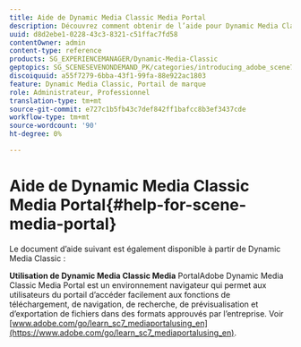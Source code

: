 ```yaml
---
title: Aide de Dynamic Media Classic Media Portal
description: Découvrez comment obtenir de l’aide pour Dynamic Media Classic Media Portal.
uuid: d8d2ebe1-0228-43c3-8321-c51ffac7fd58
contentOwner: admin
content-type: reference
products: SG_EXPERIENCEMANAGER/Dynamic-Media-Classic
geptopics: SG_SCENESEVENONDEMAND_PK/categories/introducing_adobe_scene7
discoiquuid: a55f7279-6bba-43f1-99fa-88e922ac1803
feature: Dynamic Media Classic, Portail de marque
role: Administrateur, Professionnel
translation-type: tm+mt
source-git-commit: e727c1b5fb43c7def842ff1bafcc8b3ef3437cde
workflow-type: tm+mt
source-wordcount: '90'
ht-degree: 0%

---
```



# Aide de Dynamic Media Classic Media Portal{#help-for-scene-media-portal}

Le document d’aide suivant est également disponible à partir de Dynamic Media Classic :

**Utilisation de Dynamic Media Classic Media** PortalAdobe Dynamic Media Classic Media Portal est un environnement navigateur qui permet aux utilisateurs du portail d’accéder facilement aux fonctions de téléchargement, de navigation, de recherche, de prévisualisation et d’exportation de fichiers dans des formats approuvés par l’entreprise. Voir [www.adobe.com/go/learn_sc7_mediaportalusing_en](https://www.adobe.com/go/learn_sc7_mediaportalusing_en).
